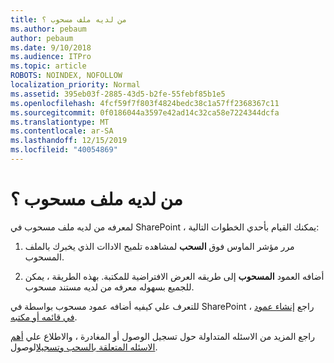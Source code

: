 ```yaml
---
title: من لديه ملف مسحوب ؟
ms.author: pebaum
author: pebaum
ms.date: 9/10/2018
ms.audience: ITPro
ms.topic: article
ROBOTS: NOINDEX, NOFOLLOW
localization_priority: Normal
ms.assetid: 395eb03f-2885-43d5-b2fe-55febf85b1e5
ms.openlocfilehash: 4fcf59f7f803f4824bedc38c1a57ff2368367c11
ms.sourcegitcommit: 0f0186044a3597e42ad14c32ca58e7224344dcfa
ms.translationtype: MT
ms.contentlocale: ar-SA
ms.lasthandoff: 12/15/2019
ms.locfileid: "40054869"
---
```

# <a name="who-has-a-file-checked-out"></a>من لديه ملف مسحوب ؟

لمعرفه من لديه ملف مسحوب في SharePoint ، يمكنك القيام بأحدي الخطوات التالية:
  
1. مرر مؤشر الماوس فوق **السحب** لمشاهده تلميح الاداات الذي يخبرك بالملف المسحوب. 
    
2. أضافه العمود **المسحوب** إلى طريقه العرض الافتراضية للمكتبة. بهذه الطريقة ، يمكن للجميع بسهوله معرفه من لديه مستند مسحوب. 
    
للتعرف علي كيفيه أضافه عمود مسحوب بواسطة في SharePoint ، راجع [إنشاء عمود في قائمه أو مكتبه](https://go.microsoft.com/fwlink/?linkid=2019591). 
  
راجع المزيد من الاسئله المتداولة حول تسجيل الوصول أو المغادرة ، والاطلاع علي [أهم الاسئله المتعلقة بالسحب وتسجيل](https://go.microsoft.com/fwlink/?linkid=2018786)الوصول.
  

